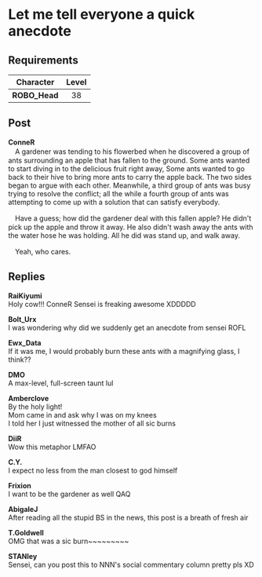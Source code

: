 # Let me tell everyone a quick anecdote
## Requirements
|  Character  |Level|
|-------------|:---:|
|**ROBO_Head**| 38  |

## Post
**ConneR**<br>
　A gardener was tending to his flowerbed when he discovered a group of ants surrounding an apple that has fallen to the ground. Some ants wanted to start diving in to the delicious fruit right away, Some ants wanted to go back to their hive to bring more ants to carry the apple back. The two sides began to argue with each other. Meanwhile, a third group of ants was busy trying to resolve the conflict; all the while a fourth group of ants was attempting to come up with a solution that can satisfy everybody. 

　Have a guess; how did the gardener deal with this fallen apple? He didn't pick up the apple and throw it away. He also didn't wash away the ants with the water hose he was holding. All he did was stand up, and walk away. 

　Yeah, who cares.
## Replies
**RaiKiyumi**<br>
Holy cow!!! ConneR Sensei is freaking awesome XDDDDD

**Bolt_Urx**<br>
I was wondering why did we suddenly get an anecdote from sensei ROFL

**Ewx_Data**<br>
If it was me, I would probably burn these ants with a magnifying glass, I think??

**DMO**<br>
A max-level, full-screen taunt lul

**Amberclove**<br>
By the holy light! <br>
Mom came in and ask why I was on my knees<br>
I told her I just witnessed the mother of all sic burns

**DiiR**<br>
Wow this metaphor LMFAO

**C.Y.**<br>
I expect no less from the man closest to god himself

**Frixion**<br>
I want to be the gardener as well QAQ

**AbigaleJ**<br>
After reading all the stupid BS in the news, this post is a breath of fresh air

**T.Goldwell**<br>
OMG that was a sic burn~~~~~~~~~

**STANley**<br>
Sensei, can you post this to NNN's social commentary column pretty pls XD

